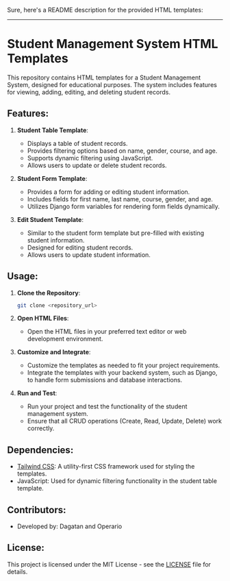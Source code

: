 Sure, here's a README description for the provided HTML templates:

---

# Student Management System HTML Templates

This repository contains HTML templates for a Student Management System, designed for educational purposes. The system includes features for viewing, adding, editing, and deleting student records.

## Features:

1. **Student Table Template**:
   - Displays a table of student records.
   - Provides filtering options based on name, gender, course, and age.
   - Supports dynamic filtering using JavaScript.
   - Allows users to update or delete student records.

2. **Student Form Template**:
   - Provides a form for adding or editing student information.
   - Includes fields for first name, last name, course, gender, and age.
   - Utilizes Django form variables for rendering form fields dynamically.

3. **Edit Student Template**:
   - Similar to the student form template but pre-filled with existing student information.
   - Designed for editing student records.
   - Allows users to update student information.

## Usage:

1. **Clone the Repository**:
   ```bash
   git clone <repository_url>
   ```

2. **Open HTML Files**:
   - Open the HTML files in your preferred text editor or web development environment.

3. **Customize and Integrate**:
   - Customize the templates as needed to fit your project requirements.
   - Integrate the templates with your backend system, such as Django, to handle form submissions and database interactions.

4. **Run and Test**:
   - Run your project and test the functionality of the student management system.
   - Ensure that all CRUD operations (Create, Read, Update, Delete) work correctly.

## Dependencies:

- [Tailwind CSS](https://tailwindcss.com/): A utility-first CSS framework used for styling the templates.
- JavaScript: Used for dynamic filtering functionality in the student table template.

## Contributors:

- Developed by: Dagatan and Operario

## License:

This project is licensed under the MIT License - see the [LICENSE](LICENSE) file for details.
